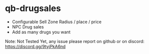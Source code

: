 # qb-drugsales

- Configurable Sell Zone Radius / place / price
- NPC Drug sales
- Add as many drugs you want


Note: Not Tested Yet, any issue please report on github or on discord: https://discord.gg/9tyjPkA6nd
